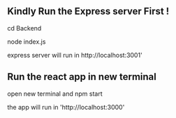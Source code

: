 ##  Kindly Run the Express server First !

cd Backend

node index.js

express server will run in http://localhost:3001'

## Run the react app in new terminal

open new terminal and npm start

the app will run  in 'http://localhost:3000'
